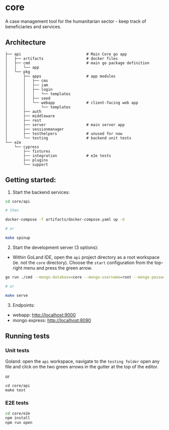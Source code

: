 # core
A case management tool for the humanitarian sector - keep track of beneficiaries and services.

## Architecture

```
├── api                             # Main Core go app
│   ├── artifacts                   # docker files
│   ├── cmd                         # main go package definition
│   │   └── app
│   └── pkg                         
│       ├── apps                    # app modules    
│       │   ├── cms             
│       │   ├── iam
│       │   ├── login
│       │   │   └── templates
│       │   ├── seed
│       │   └── webapp              # client-facing web app
│       │       └── templates
│       ├── auth
│       ├── middleware
│       ├── rest
│       ├── server                  # main server app
│       ├── sessionmanager
│       ├── testhelpers             # unused for now
│       └── testing                 # backend unit tests
└── e2e                 
    └── cypress
        ├── fixtures
        ├── integration             # e2e tests
        ├── plugins
        └── support
```

## Getting started:

1. Start the backend services:
```bash
cd core/api

# then

docker-compose -f artifacts/docker-compose.yaml up -d

# or

make spinup
```


2. Start the development server (3 options):
 - Within GoLand IDE, open the `api` project directory as a root workspace (ie. not the `core` directory). Choose the `start` configuration from the top-right menu and press the green arrow.
 
 ```bash
 go run ./cmd --mongo-database=core --mongo-username=root --mongo-password=example --keycloak-base-url=http://localhost:8080 --keycloak-realm-name=nrc --keycloak-client-id=api --keycloak-client-secret=e6486272-039d-430f-b3c7-47887aa9e206
 
 # or
 
 make serve
 ```
 
 
3. Endpoints:
 - webapp: [http://localhost:9000](http://localhost:9000)
 - mongo express: [http://localhost:8090](http://localhost:8090)
 
 
 ## Running tests
 
 ### Unit tests
 
 Goland: open the `api` workspace, navigate to the `testing folder` open any file and click on the two green arrows in the gutter at the top of the editor.

  or
  
 ```
 cd core/api
 make test
 ```
 
 ### E2E tests
 
 ```bash
 cd core/e2e
 npm install
 npm run open
 ```
